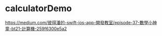 # calculatorDemo

https://medium.com/彼得潘的-swift-ios-app-開發教室/episode-37-數學小神童-bt21-計算機-259f6300e5a2

